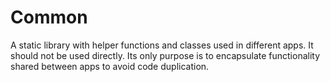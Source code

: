 # Common
A static library with helper functions and classes used in different apps. It should not be used directly. Its only purpose is to encapsulate functionality shared between apps to avoid code duplication.
